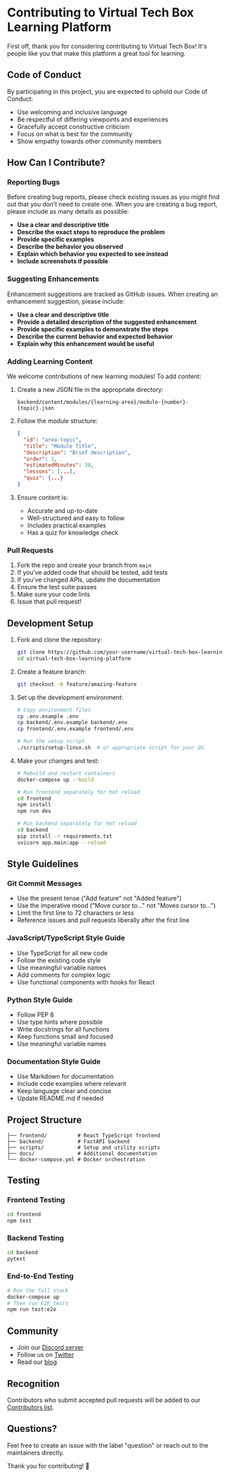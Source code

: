 # Contributing to Virtual Tech Box Learning Platform

First off, thank you for considering contributing to Virtual Tech Box! It's people like you that make this platform a great tool for learning.

## Code of Conduct

By participating in this project, you are expected to uphold our Code of Conduct:

- Use welcoming and inclusive language
- Be respectful of differing viewpoints and experiences
- Gracefully accept constructive criticism
- Focus on what is best for the community
- Show empathy towards other community members

## How Can I Contribute?

### Reporting Bugs

Before creating bug reports, please check existing issues as you might find out that you don't need to create one. When you are creating a bug report, please include as many details as possible:

- **Use a clear and descriptive title**
- **Describe the exact steps to reproduce the problem**
- **Provide specific examples**
- **Describe the behavior you observed**
- **Explain which behavior you expected to see instead**
- **Include screenshots if possible**

### Suggesting Enhancements

Enhancement suggestions are tracked as GitHub issues. When creating an enhancement suggestion, please include:

- **Use a clear and descriptive title**
- **Provide a detailed description of the suggested enhancement**
- **Provide specific examples to demonstrate the steps**
- **Describe the current behavior and expected behavior**
- **Explain why this enhancement would be useful**

### Adding Learning Content

We welcome contributions of new learning modules! To add content:

1. Create a new JSON file in the appropriate directory:
   ```
   backend/content/modules/{learning-area}/module-{number}-{topic}.json
   ```

2. Follow the module structure:
   ```json
   {
     "id": "area-topic",
     "title": "Module Title",
     "description": "Brief description",
     "order": 1,
     "estimatedMinutes": 30,
     "lessons": [...],
     "quiz": {...}
   }
   ```

3. Ensure content is:
   - Accurate and up-to-date
   - Well-structured and easy to follow
   - Includes practical examples
   - Has a quiz for knowledge check

### Pull Requests

1. Fork the repo and create your branch from `main`
2. If you've added code that should be tested, add tests
3. If you've changed APIs, update the documentation
4. Ensure the test suite passes
5. Make sure your code lints
6. Issue that pull request!

## Development Setup

1. Fork and clone the repository:
   ```bash
   git clone https://github.com/your-username/virtual-tech-box-learning-platform.git
   cd virtual-tech-box-learning-platform
   ```

2. Create a feature branch:
   ```bash
   git checkout -b feature/amazing-feature
   ```

3. Set up the development environment:
   ```bash
   # Copy environment files
   cp .env.example .env
   cp backend/.env.example backend/.env
   cp frontend/.env.example frontend/.env
   
   # Run the setup script
   ./scripts/setup-linux.sh  # or appropriate script for your OS
   ```

4. Make your changes and test:
   ```bash
   # Rebuild and restart containers
   docker-compose up --build
   
   # Run frontend separately for hot reload
   cd frontend
   npm install
   npm run dev
   
   # Run backend separately for hot reload
   cd backend
   pip install -r requirements.txt
   uvicorn app.main:app --reload
   ```

## Style Guidelines

### Git Commit Messages

- Use the present tense ("Add feature" not "Added feature")
- Use the imperative mood ("Move cursor to..." not "Moves cursor to...")
- Limit the first line to 72 characters or less
- Reference issues and pull requests liberally after the first line

### JavaScript/TypeScript Style Guide

- Use TypeScript for all new code
- Follow the existing code style
- Use meaningful variable names
- Add comments for complex logic
- Use functional components with hooks for React

### Python Style Guide

- Follow PEP 8
- Use type hints where possible
- Write docstrings for all functions
- Keep functions small and focused
- Use meaningful variable names

### Documentation Style Guide

- Use Markdown for documentation
- Include code examples where relevant
- Keep language clear and concise
- Update README.md if needed

## Project Structure

```
├── frontend/          # React TypeScript frontend
├── backend/           # FastAPI backend
├── scripts/           # Setup and utility scripts
├── docs/              # Additional documentation
└── docker-compose.yml # Docker orchestration
```

## Testing

### Frontend Testing
```bash
cd frontend
npm test
```

### Backend Testing
```bash
cd backend
pytest
```

### End-to-End Testing
```bash
# Run the full stack
docker-compose up
# Then run E2E tests
npm run test:e2e
```

## Community

- Join our [Discord server](https://discord.gg/virtualtechbox)
- Follow us on [Twitter](https://twitter.com/virtualtechbox)
- Read our [blog](https://lms.virtualtechbox.com/blog)

## Recognition

Contributors who submit accepted pull requests will be added to our [Contributors list](CONTRIBUTORS.md).

## Questions?

Feel free to create an issue with the label "question" or reach out to the maintainers directly.

Thank you for contributing! 🎉
